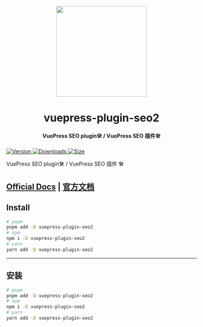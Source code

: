 <!-- markdownlint-disable -->
<p align="center">
  <img width="240" src="https://plugin-seo2.vuejs.vuepress/logo.svg" style="text-align: center;">
</p>
<h1 align="center">vuepress-plugin-seo2</h1>
<h4 align="center">VuePress SEO plugin🛠 / VuePress SEO 插件🛠</h4>

[![Version](https://img.shields.io/npm/v/vuepress-plugin-seo2/next.svg?style=flat-square&logo=npm) ![Downloads](https://img.shields.io/npm/dm/vuepress-plugin-seo2.svg?style=flat-square&logo=npm) ![Size](https://img.shields.io/bundlephobia/min/vuepress-plugin-seo2?style=flat-square&logo=npm)](https://www.npmjs.com/package/vuepress-plugin-seo2)

<!-- markdownlint-restore -->

VuePress SEO plugin🛠 / VuePress SEO 插件 🛠

## [Official Docs](https://plugin-seo2.vuejs.vuepress/) | [官方文档](https://plugin-seo2.vuejs.vuepress/zh/)

## Install

```bash
# pnpm
pnpm add -D vuepress-plugin-seo2
# npm
npm i -D vuepress-plugin-seo2
# yarn
yarn add -D vuepress-plugin-seo2
```

---

## 安装

```bash
# pnpm
pnpm add -D vuepress-plugin-seo2
# npm
npm i -D vuepress-plugin-seo2
# yarn
yarn add -D vuepress-plugin-seo2
```
